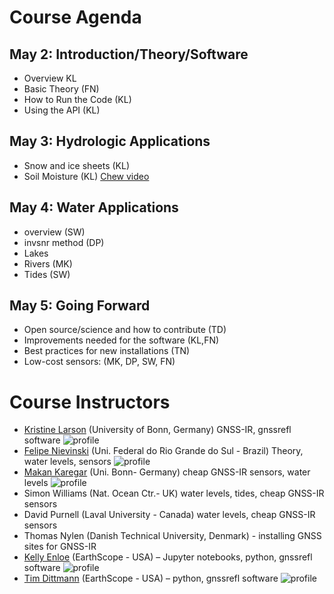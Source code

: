 # Course Agenda

## May 2: Introduction/Theory/Software
- Overview KL
- Basic Theory (FN) 
- How to Run the Code (KL) 
- Using the API (KL)

## May 3: Hydrologic Applications
- Snow and ice sheets (KL) 
- Soil Moisture (KL) [Chew video](https://www.youtube.com/watch?v=ntnqD5O8LLo)            

## May 4: Water Applications
- overview (SW) 
- invsnr method (DP) 
- Lakes 
- Rivers (MK)  
- Tides (SW)                                                                           

## May 5: Going Forward
* Open source/science and how to contribute (TD)
* Improvements needed for the software (KL,FN)
* Best practices for new installations (TN)  
* Low-cost sensors: (MK, DP, SW, FN)

# Course Instructors

* [Kristine Larson](https://github.com/kristinemlarson) (University of Bonn, Germany) GNSS-IR, gnssrefl software
![profile](https://github.com/kristinemlarson.png)
* [Felipe Nievinski](https://github.com/fgnievinski) (Uni. Federal do Rio Grande do Sul - Brazil) Theory, water levels, sensors
![profile](https://github.com/fgnievinski.png)
* [Makan Karegar](https://github.com/MakanAKaregar) (Uni. Bonn- Germany) cheap GNSS-IR sensors, water levels 
![profile](https://github.com/MakanAKaregar.png)
* Simon Williams (Nat. Ocean Ctr.- UK) water levels, tides, cheap GNSS-IR sensors
* David Purnell (Laval University - Canada) water levels, cheap GNSS-IR sensors
* Thomas Nylen (Danish Technical University, Denmark) - installing GNSS sites for GNSS-IR
* [Kelly Enloe](https://github.com/k-enloe) (EarthScope - USA) – Jupyter notebooks, python, gnssrefl software
![profile](https://github.com/k-enloe.png)
* [Tim Dittmann](https://github.com/timdittmann) (EarthScope - USA) – python, gnssrefl software
![profile](https://github.com/timdittmann.png)